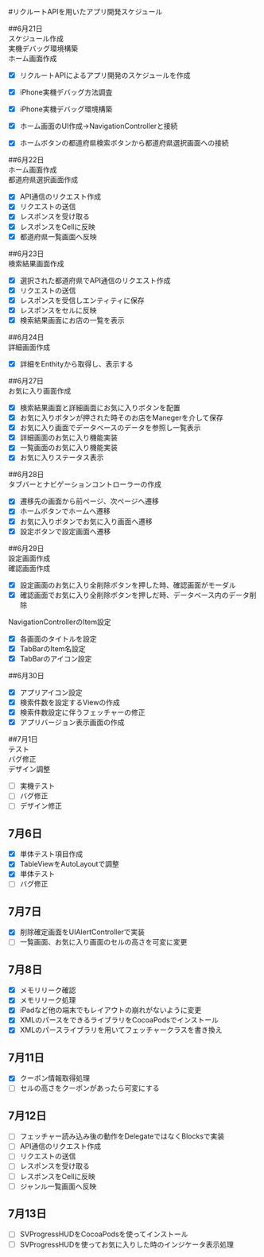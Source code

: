 #リクルートAPIを用いたアプリ開発スケジュール  

##6月21日  
スケジュール作成  
実機デバッグ環境構築  
ホーム画面作成  


- [x] リクルートAPIによるアプリ開発のスケジュールを作成  
- [x] iPhone実機デバッグ方法調査  
- [x] iPhone実機デバッグ環境構築  
- [x] ホーム画面のUI作成→NavigationControllerと接続  
- [x] ホームボタンの都道府県検索ボタンから都道府県選択画面への接続  


##6月22日  
ホーム画面作成  
都道府県選択画面作成   

- [x] API通信のリクエスト作成 
- [x] リクエストの送信
- [x] レスポンスを受け取る  
- [x] レスポンスをCellに反映  
- [x] 都道府県一覧画面へ反映  

##6月23日  
検索結果画面作成  

- [x] 選択された都道府県でAPI通信のリクエスト作成  
- [x] リクエストの送信  
- [x] レスポンスを受信しエンティティに保存  
- [x] レスポンスをセルに反映  
- [x] 検索結果画面にお店の一覧を表示  

##6月24日  
詳細画面作成  

- [x] 詳細をEnthityから取得し、表示する  

##6月27日  
お気に入り画面作成  

- [x] 検索結果画面と詳細画面にお気に入りボタンを配置  
- [x] お気に入りボタンが押された時そのお店をManegerを介して保存  
- [x] お気に入り画面でデータベースのデータを参照し一覧表示  
- [x] 詳細画面のお気に入り機能実装  
- [x] 一覧画面のお気に入り機能実装
- [x] お気に入りステータス表示  

##6月28日  
タブバーとナビゲーションコントローラーの作成  

- [x] 遷移先の画面から前ページ、次ページへ遷移  
- [x] ホームボタンでホームへ遷移  
- [x] お気に入りボタンでお気に入り画面へ遷移  
- [x] 設定ボタンで設定画面へ遷移  

##6月29日  
設定画面作成  
確認画面作成  

- [x] 設定画面のお気に入り全削除ボタンを押した時、確認画面がモーダル  
- [x] 確認画面でお気に入り全削除ボタンを押しだ時、データベース内のデータ削除  

NavigationControllerのItem設定  

- [x] 各画面のタイトルを設定  
- [x] TabBarのItem名設定  
- [x] TabBarのアイコン設定  

##6月30日  

- [x] アプリアイコン設定  
- [x] 検索件数を設定するViewの作成  
- [x] 検索件数設定に伴うフェッチャーの修正  
- [x] アプリバージョン表示画面の作成  
  
##7月1日  
テスト  
バグ修正  
デザイン調整  

- [ ] 実機テスト  
- [ ] バグ修正  
- [ ] デザイン修正  
  
## 7月6日  
- [x] 単体テスト項目作成  
- [x] TableViewをAutoLayoutで調整   
- [x] 単体テスト  
- [ ] バグ修正  
  
## 7月7日 
- [x] 削除確定画面をUIAlertControllerで実装  
- [ ] 一覧画面、お気に入り画面のセルの高さを可変に変更 
  
## 7月8日  
- [x] メモリリーク確認  
- [x] メモリリーク処理
- [x] iPadなど他の端末でもレイアウトの崩れがないように変更  
- [x] XMLのパースをできるライブラリをCocoaPodsでインストール  
- [x] XMLのパースライブラリを用いてフェッチャークラスを書き換え  
  
## 7月11日  
- [x] クーポン情報取得処理  
- [ ] セルの高さをクーポンがあったら可変にする  
  
## 7月12日  
- [ ] フェッチャー読み込み後の動作をDelegateではなくBlocksで実装   
- [ ] API通信のリクエスト作成 
- [ ] リクエストの送信
- [ ] レスポンスを受け取る  
- [ ] レスポンスをCellに反映  
- [ ] ジャンル一覧画面へ反映  
  
## 7月13日  
- [ ] SVProgressHUDをCocoaPodsを使ってインストール 
- [ ] SVProgressHUDを使ってお気に入りした時のインジケータ表示処理  